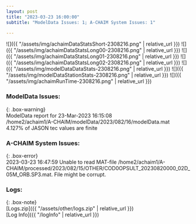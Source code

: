 ```yaml
---
layout: post
title: "2023-03-23 16:00:00"
subtitle: "ModelData Issues: 1; A-CHAIM System Issues: 1"

---
```


![]({{ "/assets/img/achaimDataStatsShort-2308216.png" | relative_url }})
![]({{ "/assets/img/achaimDataStatsLong00-2308216.png" | relative_url }})
![]({{ "/assets/img/achaimDataStatsLong01-2308216.png" | relative_url }})
![]({{ "/assets/img/achaimDataStatsLong02-2308216.png" | relative_url }})
![]({{ "/assets/img/modelDataDataStats-2308216.png" | relative_url }})
![]({{ "/assets/img/modelDataStationStats-2308216.png" | relative_url }})
![]({{ "/assets/img/achaimRunTime-2308216.png" | relative_url }})


### ModelData Issues:  
  
{: .box-warning}  
 ModelData report for 23-Mar-2023 16:15:08   
 /home2/achaim1/A-CHAIM/modelData/2023/082/16/modelData.mat   
 4.127% of JASON tec values are finite   
  
### A-CHAIM System Issues:  
  
{: .box-error}  
2023-03-23 16:47:59 Unable to read MAT-file /home2/achaim1/A-CHAIM/processed/2023/082/15/OTHER/COD0OPSULT_20230820000_02D_05M_ORB.SP3.mat. File might be corrupt.  

### Logs:  
  
{: .box-note}  
[Logs.zip]({{ "/assets/other/logs.zip" | relative_url }})  
[Log Info]({{ "/logInfo" | relative_url }})  
